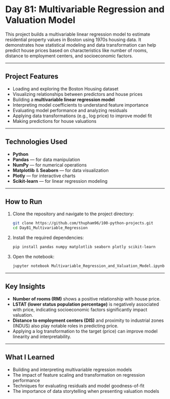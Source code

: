 # Day 81: Multivariable Regression and Valuation Model

This project builds a multivariable linear regression model to estimate residential property values in Boston using 1970s housing data. It demonstrates how statistical modeling and data transformation can help predict house prices based on characteristics like number of rooms, distance to employment centers, and socioeconomic factors.

---

## Project Features

* Loading and exploring the Boston Housing dataset
* Visualizing relationships between predictors and house prices
* Building a **multivariable linear regression model**
* Interpreting model coefficients to understand feature importance
* Evaluating model performance and analyzing residuals
* Applying data transformations (e.g., log price) to improve model fit
* Making predictions for house valuations

---

## Technologies Used

* **Python**
* **Pandas** — for data manipulation
* **NumPy** — for numerical operations
* **Matplotlib** & **Seaborn** — for data visualization
* **Plotly** — for interactive charts
* **Scikit-learn** — for linear regression modeling

---

## How to Run

1. Clone the repository and navigate to the project directory:

   ```bash
   git clone https://github.com/thupham96/100-python-projects.git
   cd Day81_Multivariable_Regression
   ```

2. Install the required dependencies:

   ```bash
   pip install pandas numpy matplotlib seaborn plotly scikit-learn
   ```

3. Open the notebook:

   ```bash
   jupyter notebook Multivariable_Regression_and_Valuation_Model.ipynb
   ```

---

## Key Insights

* **Number of rooms (RM)** shows a positive relationship with house price.
* **LSTAT (lower status population percentage)** is negatively associated with price, indicating socioeconomic factors significantly impact valuation.
* **Distance to employment centers (DIS)** and proximity to industrial zones (INDUS) also play notable roles in predicting price.
* Applying a log transformation to the target (price) can improve model linearity and interpretability.

---

## What I Learned

* Building and interpreting multivariable regression models
* The impact of feature scaling and transformation on regression performance
* Techniques for evaluating residuals and model goodness-of-fit
* The importance of data storytelling when presenting valuation models

